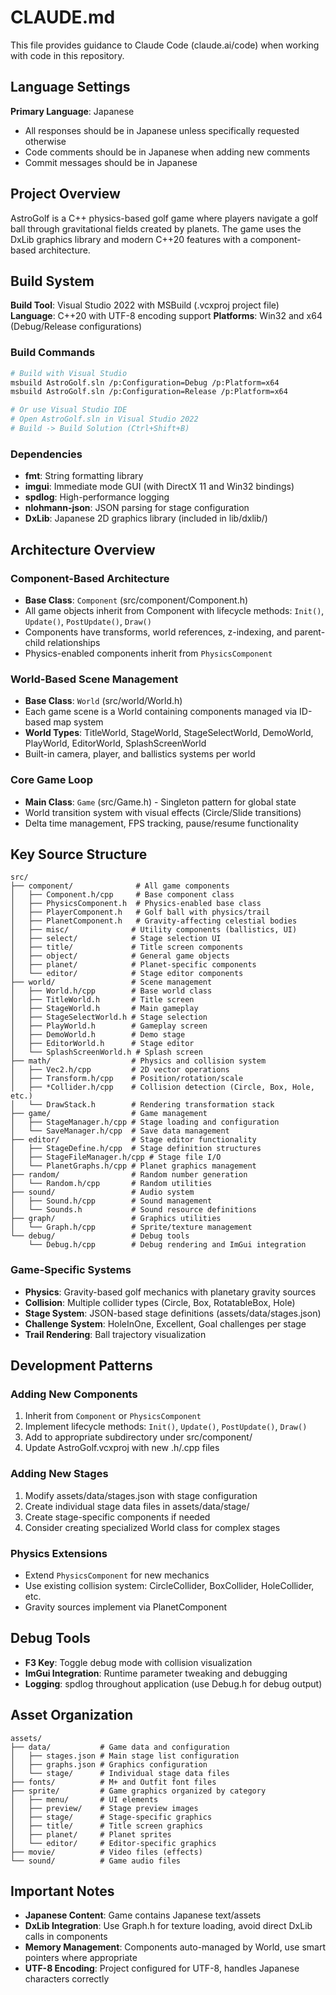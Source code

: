 # CLAUDE.md

This file provides guidance to Claude Code (claude.ai/code) when working with code in this repository.

## Language Settings

**Primary Language**: Japanese
- All responses should be in Japanese unless specifically requested otherwise
- Code comments should be in Japanese when adding new comments
- Commit messages should be in Japanese

## Project Overview

AstroGolf is a C++ physics-based golf game where players navigate a golf ball through gravitational fields created by planets. The game uses the DxLib graphics library and modern C++20 features with a component-based architecture.

## Build System

**Build Tool**: Visual Studio 2022 with MSBuild (.vcxproj project file)
**Language**: C++20 with UTF-8 encoding support
**Platforms**: Win32 and x64 (Debug/Release configurations)

### Build Commands
```bash
# Build with Visual Studio
msbuild AstroGolf.sln /p:Configuration=Debug /p:Platform=x64
msbuild AstroGolf.sln /p:Configuration=Release /p:Platform=x64

# Or use Visual Studio IDE
# Open AstroGolf.sln in Visual Studio 2022
# Build -> Build Solution (Ctrl+Shift+B)
```

### Dependencies
- **fmt**: String formatting library
- **imgui**: Immediate mode GUI (with DirectX 11 and Win32 bindings)
- **spdlog**: High-performance logging
- **nlohmann-json**: JSON parsing for stage configuration
- **DxLib**: Japanese 2D graphics library (included in lib/dxlib/)

## Architecture Overview

### Component-Based Architecture
- **Base Class**: `Component` (src/component/Component.h)
- All game objects inherit from Component with lifecycle methods: `Init()`, `Update()`, `PostUpdate()`, `Draw()`
- Components have transforms, world references, z-indexing, and parent-child relationships
- Physics-enabled components inherit from `PhysicsComponent`

### World-Based Scene Management
- **Base Class**: `World` (src/world/World.h)
- Each game scene is a World containing components managed via ID-based map system
- **World Types**: TitleWorld, StageWorld, StageSelectWorld, DemoWorld, PlayWorld, EditorWorld, SplashScreenWorld
- Built-in camera, player, and ballistics systems per world

### Core Game Loop
- **Main Class**: `Game` (src/Game.h) - Singleton pattern for global state
- World transition system with visual effects (Circle/Slide transitions)
- Delta time management, FPS tracking, pause/resume functionality

## Key Source Structure

```
src/
├── component/              # All game components
│   ├── Component.h/cpp     # Base component class
│   ├── PhysicsComponent.h  # Physics-enabled base class
│   ├── PlayerComponent.h   # Golf ball with physics/trail
│   ├── PlanetComponent.h   # Gravity-affecting celestial bodies
│   ├── misc/              # Utility components (ballistics, UI)
│   ├── select/            # Stage selection UI
│   ├── title/             # Title screen components
│   ├── object/            # General game objects
│   ├── planet/            # Planet-specific components
│   └── editor/            # Stage editor components
├── world/                 # Scene management
│   ├── World.h/cpp        # Base world class
│   ├── TitleWorld.h       # Title screen
│   ├── StageWorld.h       # Main gameplay
│   ├── StageSelectWorld.h # Stage selection
│   ├── PlayWorld.h        # Gameplay screen
│   ├── DemoWorld.h        # Demo stage
│   ├── EditorWorld.h      # Stage editor
│   └── SplashScreenWorld.h # Splash screen
├── math/                  # Physics and collision system
│   ├── Vec2.h/cpp         # 2D vector operations
│   ├── Transform.h/cpp    # Position/rotation/scale
│   ├── *Collider.h/cpp    # Collision detection (Circle, Box, Hole, etc.)
│   └── DrawStack.h        # Rendering transformation stack
├── game/                  # Game management
│   ├── StageManager.h/cpp # Stage loading and configuration
│   └── SaveManager.h/cpp  # Save data management
├── editor/                # Stage editor functionality
│   ├── StageDefine.h/cpp  # Stage definition structures
│   ├── StageFileManager.h/cpp # Stage file I/O
│   └── PlanetGraphs.h/cpp # Planet graphics management
├── random/                # Random number generation
│   └── Random.h/cpp       # Random utilities
├── sound/                 # Audio system
│   ├── Sound.h/cpp        # Sound management
│   └── Sounds.h           # Sound resource definitions
├── graph/                 # Graphics utilities
│   └── Graph.h/cpp        # Sprite/texture management
└── debug/                 # Debug tools
    └── Debug.h/cpp        # Debug rendering and ImGui integration
```

### Game-Specific Systems
- **Physics**: Gravity-based golf mechanics with planetary gravity sources
- **Collision**: Multiple collider types (Circle, Box, RotatableBox, Hole)
- **Stage System**: JSON-based stage definitions (assets/data/stages.json)
- **Challenge System**: HoleInOne, Excellent, Goal challenges per stage
- **Trail Rendering**: Ball trajectory visualization

## Development Patterns

### Adding New Components
1. Inherit from `Component` or `PhysicsComponent`
2. Implement lifecycle methods: `Init()`, `Update()`, `PostUpdate()`, `Draw()`
3. Add to appropriate subdirectory under src/component/
4. Update AstroGolf.vcxproj with new .h/.cpp files

### Adding New Stages
1. Modify assets/data/stages.json with stage configuration
2. Create individual stage data files in assets/data/stage/
3. Create stage-specific components if needed
4. Consider creating specialized World class for complex stages

### Physics Extensions
- Extend `PhysicsComponent` for new mechanics
- Use existing collision system: CircleCollider, BoxCollider, HoleCollider, etc.
- Gravity sources implement via PlanetComponent

## Debug Tools

- **F3 Key**: Toggle debug mode with collision visualization
- **ImGui Integration**: Runtime parameter tweaking and debugging
- **Logging**: spdlog throughout application (use Debug.h for debug output)

## Asset Organization

```
assets/
├── data/           # Game data and configuration
│   ├── stages.json # Main stage list configuration
│   ├── graphs.json # Graphics configuration
│   └── stage/      # Individual stage data files
├── fonts/          # M+ and Outfit font files
├── sprite/         # Game graphics organized by category
│   ├── menu/       # UI elements
│   ├── preview/    # Stage preview images
│   ├── stage/      # Stage-specific graphics
│   ├── title/      # Title screen graphics
│   ├── planet/     # Planet sprites
│   └── editor/     # Editor-specific graphics
├── movie/          # Video files (effects)
└── sound/          # Game audio files
```

## Important Notes

- **Japanese Content**: Game contains Japanese text/assets
- **DxLib Integration**: Use Graph.h for texture loading, avoid direct DxLib calls in components
- **Memory Management**: Components auto-managed by World, use smart pointers where appropriate
- **UTF-8 Encoding**: Project configured for UTF-8, handles Japanese characters correctly